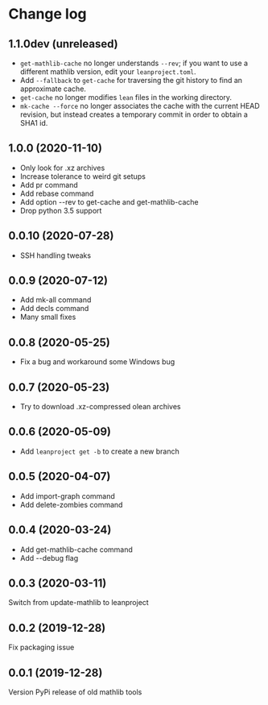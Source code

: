 # Change log

## 1.1.0dev (unreleased)

* `get-mathlib-cache` no longer understands `--rev`; if you want to use a
  different mathlib version, edit your `leanproject.toml`.
* Add `--fallback` to `get-cache` for traversing the git history to find an
  approximate cache.
* `get-cache` no longer modifies `lean` files in the working directory.
* `mk-cache --force` no longer associates the cache with the current HEAD
  revision, but instead creates a temporary commit in order to obtain a SHA1 id.

## 1.0.0 (2020-11-10)

* Only look for .xz archives
* Increase tolerance to weird git setups
* Add pr command
* Add rebase command
* Add option --rev to get-cache and get-mathlib-cache
* Drop python 3.5 support

## 0.0.10 (2020-07-28)

* SSH handling tweaks

## 0.0.9 (2020-07-12)

* Add mk-all command
* Add decls command
* Many small fixes

## 0.0.8 (2020-05-25)

* Fix a bug and workaround some Windows bug

## 0.0.7 (2020-05-23)

* Try to download .xz-compressed olean archives

## 0.0.6 (2020-05-09)

* Add `leanproject get -b` to create a new branch

## 0.0.5 (2020-04-07)

* Add import-graph command
* Add delete-zombies command

## 0.0.4 (2020-03-24)

* Add get-mathlib-cache command
* Add --debug flag

## 0.0.3 (2020-03-11)

Switch from update-mathlib to leanproject

## 0.0.2 (2019-12-28)

Fix packaging issue

## 0.0.1 (2019-12-28)

Version PyPi release of old mathlib tools
